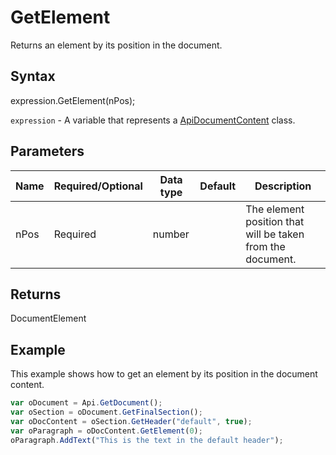 # GetElement

Returns an element by its position in the document.

## Syntax

expression.GetElement(nPos);

`expression` - A variable that represents a [ApiDocumentContent](../ApiDocumentContent.md) class.

## Parameters

| **Name** | **Required/Optional** | **Data type** | **Default** | **Description** |
| ------------- | ------------- | ------------- | ------------- | ------------- |
| nPos | Required | number |  | The element position that will be taken from the document. |

## Returns

DocumentElement

## Example

This example shows how to get an element by its position in the document content.

```javascript
var oDocument = Api.GetDocument();
var oSection = oDocument.GetFinalSection();
var oDocContent = oSection.GetHeader("default", true);
var oParagraph = oDocContent.GetElement(0);
oParagraph.AddText("This is the text in the default header");
```

